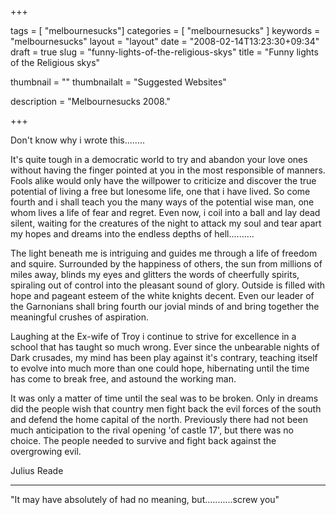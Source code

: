 
+++

tags = [ "melbournesucks"]
categories = [ "melbournesucks" ]
keywords = "melbournesucks"
layout = "layout"
date = "2008-02-14T13:23:30+09:34"
draft = true
slug = "funny-lights-of-the-religious-skys"
title = "Funny lights of the Religious skys"

thumbnail = ""
thumbnailalt = "Suggested Websites"

description = "Melbournesucks 2008."

+++

Don't know why i wrote this........

It's quite tough in a democratic world to try and abandon your love ones without having the finger pointed at you in the most responsible of manners. Fools alike would only have the willpower to criticize and discover the true potential of living a free but lonesome life, one that i have lived. So come fourth and i shall teach you the many ways of the potential wise man, one whom lives a life of fear and regret. Even now, i coil into a ball and lay dead silent, waiting for the creatures of the night to attack my soul and tear apart my hopes and dreams into the endless depths of hell..........

The light beneath me is intriguing and guides me through a life of freedom and squire. Surrounded by the happiness of others, the sun from millions of miles away, blinds my eyes and glitters the words of cheerfully spirits, spiraling out of control into the pleasant sound of glory. Outside is filled with hope and pageant esteem of the white knights decent. Even our leader of the Garnonians shall bring fourth our jovial minds of and bring together the meaningful crushes of aspiration.

Laughing at the Ex-wife of Troy i continue to strive for excellence in a school that has taught so much wrong. Ever since the unbearable nights of Dark crusades, my mind has been play against it's contrary, teaching itself to evolve into much more than one could hope, hibernating until the time has come to break free, and astound the working man.

It was only a matter of time until the seal was to be broken. Only in dreams did the people wish that country men fight back the evil forces of the south and defend the home capital of the north. Previously there had not been much anticipation to the rival opening 'of castle 17', but there was no choice. The people needed to survive and fight back against the overgrowing evil.

Julius Reade
__________________________________________________
"It may have absolutely of had no meaning, but...........screw you" 
